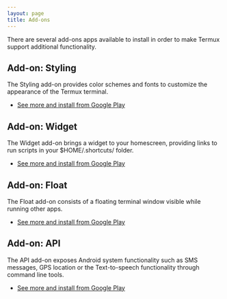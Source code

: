 ```yaml
---
layout: page
title: Add-ons
---
```


There are several add-ons apps available to install in order to make Termux support additional functionality.


## Add-on: Styling
The Styling add-on provides color schemes and fonts to customize the appearance of the Termux terminal.

- [See more and install from Google Play](https://play.google.com/store/apps/details?id=com.termux.styling)

## Add-on: Widget
The Widget add-on brings a widget to your homescreen, providing links to run scripts in your $HOME/.shortcuts/ folder.

- [See more and install from Google Play](https://play.google.com/store/apps/details?id=com.termux.widget)

## Add-on: Float
The Float add-on consists of a floating terminal window visible while running other apps.

- [See more and install from Google Play](https://play.google.com/store/apps/details?id=com.termux.window)

## Add-on: API
The API add-on exposes Android system functionality such as SMS messages, GPS location or the Text-to-speech functionality through command line tools.

- [See more and install from Google Play](https://play.google.com/store/apps/details?id=com.termux.api)

